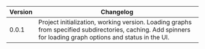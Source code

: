 | Version | Changelog                                                                                                                                                    |
|---------|--------------------------------------------------------------------------------------------------------------------------------------------------------------|
| 0.0.1   | Project initialization, working version. Loading graphs from specified subdirectories, caching. Add spinners for loading graph options and status in the UI. |